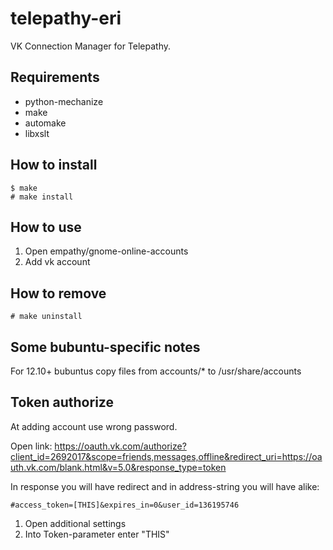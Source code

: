 telepathy-eri
=============

VK Connection Manager for Telepathy.

Requirements
------------

* python-mechanize
* make
* automake
* libxslt

How to install
--------------

```
$ make
# make install
```

How to use
----------

1. Open empathy/gnome-online-accounts
2. Add vk account

How to remove
-------------

```
# make uninstall
```

Some bubuntu-specific notes
---------------------------

For 12.10+ bubuntus copy files from accounts/* to /usr/share/accounts

Token authorize
---------------

At adding account use wrong password.

Open link: https://oauth.vk.com/authorize?client_id=2692017&scope=friends,messages,offline&redirect_uri=https://oauth.vk.com/blank.html&v=5.0&response_type=token

In response you will have redirect and in address-string you will have alike:
```
#access_token=[THIS]&expires_in=0&user_id=136195746
```

1. Open additional settings
2. Into Token-parameter enter "THIS"
